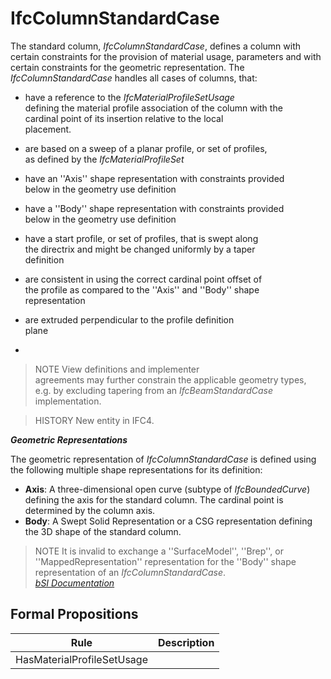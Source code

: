 IfcColumnStandardCase
=====================
The standard column, _IfcColumnStandardCase_, defines a column with certain
constraints for the provision of material usage, parameters and with certain
constraints for the geometric representation. The _IfcColumnStandardCase_
handles all cases of columns, that:  
  

  

  * have a reference to the _IfcMaterialProfileSetUsage_  
defining the material profile association of the column with the  
cardinal point of its insertion relative to the local  
placement.

  

  * are based on a sweep of a planar profile, or set of profiles,  
as defined by the _IfcMaterialProfileSet_

  

  * have an ''Axis'' shape representation with constraints provided  
below in the geometry use definition

  

  * have a ''Body'' shape representation with constraints provided  
below in the geometry use definition

  

  * have a start profile, or set of profiles, that is swept along  
the directrix and might be changed uniformly by a taper  
definition

  

  * are consistent in using the correct cardinal point offset of  
the profile as compared to the ''Axis'' and ''Body'' shape  
representation

  

  * are extruded perpendicular to the profile definition  
plane

  

  *   

> NOTE  View definitions and implementer  
> agreements may further constrain the applicable geometry types,  
> e.g. by excluding tapering from an _IfcBeamStandardCase_  
>  implementation.

  

  

  
> HISTORY  New entity in IFC4.  
  
**_Geometric Representations_**  
  
The geometric representation of _IfcColumnStandardCase_ is defined using the
following multiple shape representations for its definition:  
  
* **Axis**: A three-dimensional open curve (subtype of _IfcBoundedCurve_) defining the axis for the standard column. The cardinal point is determined by the column axis.  
* **Body**: A Swept Solid Representation or a CSG representation defining the 3D shape of the standard column.  
  
> NOTE  It is invalid to exchange a ''SurfaceModel'', ''Brep'', or
> ''MappedRepresentation'' representation for the ''Body'' shape
> representation of an _IfcColumnStandardCase_.  
[ _bSI
Documentation_](https://standards.buildingsmart.org/IFC/DEV/IFC4_2/FINAL/HTML/schema/ifcsharedbldgelements/lexical/ifccolumnstandardcase.htm)


Formal Propositions
-------------------
| Rule                       | Description   |
|----------------------------|---------------|
| HasMaterialProfileSetUsage |               |

